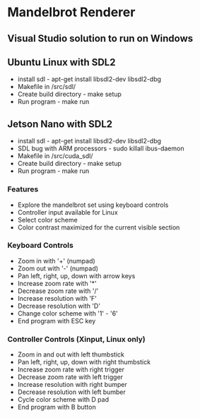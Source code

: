 # Mandelbrot Renderer

## Visual Studio solution to run on Windows

## Ubuntu Linux with SDL2
 * install sdl - apt-get install libsdl2-dev libsdl2-dbg
 * Makefile in /src/sdl/
 * Create build directory - make setup
 * Run program - make run


## Jetson Nano with SDL2
 * install sdl - apt-get install libsdl2-dev libsdl2-dbg
 * SDL bug with ARM processors - sudo killall ibus-daemon
 * Makefile in /src/cuda_sdl/
 * Create build directory - make setup
 * Run program - make run


### Features
* Explore the mandelbrot set using keyboard controls
* Controller input available for Linux
* Select color scheme
* Color contrast maximized for the current visible section


### Keyboard Controls
* Zoom in with '+' (numpad)
* Zoom out with '-' (numpad)
* Pan left, right, up, down with arrow keys
* Increase zoom rate with '*'
* Decrease zoom rate with '/'
* Increase resolution with 'F'
* Decrease resolution with 'D'
* Change color scheme with '1' - '6'
* End program with ESC key


### Controller Controls (Xinput, Linux only)
* Zoom in and out with left thumbstick
* Pan left, right, up, down with right thumbstick
* Increase zoom rate with right trigger
* Decrease zoom rate with left trigger
* Increase resolution with right bumper
* Decrease resolution with left bumber
* Cycle color scheme with D pad
* End program with B button